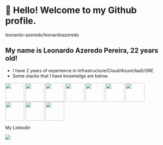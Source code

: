 # 👋 Hello! Welcome to my Github profile.

leonardo-azeredo/leonardoazeredo

## My name is Leonardo Azeredo Pereira, 22 years old!
 - I have 2 years of experience in Infrastructure/Cloud/Azure/IaaS/SRE
 - Some stacks that I have knowledge are below.


<img align="center" height="60" width="60" src="https://cdn.jsdelivr.net/gh/devicons/devicon/icons/azure/azure-original.svg" style="max-width: 100%;"> <a/>
<img align="center" height="60" width="60" src="https://cdn0.iconfinder.com/data/icons/network-15/512/Modem-512.png" style="max-width: 100%;"> <a/>
<img align="center" height="60" width="60" src="https://cdn.jsdelivr.net/gh/devicons/devicon/icons/grafana/grafana-original-wordmark.svg" style="max-width: 100%;"> <a/>
<img align="center" height="60" width="60" src="https://www.intelstd.com/zabbix/img/touch-icon-192x192.png" style="max-width: 100%;"> <a/>
<img align="center" height="60" width="60" src="https://cdn.jsdelivr.net/gh/devicons/devicon/icons/ubuntu/ubuntu-plain-wordmark.svg" style="max-width: 100%;"> <a/>
<img align="center" height="60" width="60" src="https://previews.123rf.com/images/tawatchaimaneewan/tawatchaimaneewan1711/tawatchaimaneewan171100003/89446941-vector-of-network-switch-or-router-icon-set.jpg" style="max-width: 100%;"> <a/>
<img align="center" height="60" width="60" src="https://images.credly.com/images/be8fcaeb-c769-4858-b567-ffaaa73ce8cf/image.png" style="max-width: 100%;"> <a/>
<img align="center" height="60" width="60" src="https://cdn.jsdelivr.net/gh/devicons/devicon/icons/linux/linux-original.svg" style="max-width: 100%;"> <a/>
<img align="center" height="60" width="60" src="https://cdn.jsdelivr.net/gh/devicons/devicon/icons/docker/docker-original-wordmark.svg" style="max-width: 100%;"> <a/>
<img align="center" height="60" width="60" src="https://cdn.jsdelivr.net/gh/devicons/devicon/icons/jenkins/jenkins-original.svg" style="max-width: 100%;"> <a/>

My LinkedIn

[<img src="https://img.shields.io/badge/linkedin-%230077B5.svg?&style=for-the-badge&logo=linkedin&logoColor=white" />](https://www.linkedin.com/in/leonazeredo/) 

<!---
leonardo-azeredo/leonardo-azeredo is a ✨ special ✨ repository because its `README.md` (this file) appears on your GitHub profile.
You can click the Preview link to take a look at your changes.
--->

